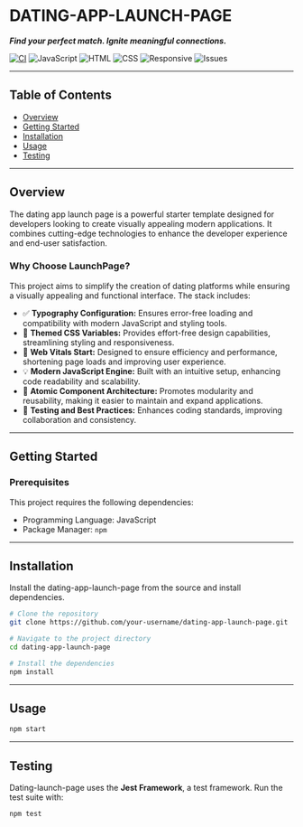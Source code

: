 
# DATING-APP-LAUNCH-PAGE

_**Find your perfect match. Ignite meaningful connections.**_

[![CI](https://img.shields.io/github/actions/workflow/status/your-username/dating-app-launch-page/ci.yml)](https://github.com)
![JavaScript](https://img.shields.io/badge/code-javascript-yellow)
![HTML](https://img.shields.io/badge/code-html-red)
![CSS](https://img.shields.io/badge/code-css-blue)
![Responsive](https://img.shields.io/badge/Responsive-Yes-brightgreen)
![Issues](https://img.shields.io/github/issues/your-username/dating-app-launch-page)

---

## Table of Contents

- [Overview](#overview)
- [Getting Started](#getting-started)
- [Installation](#installation)
- [Usage](#usage)
- [Testing](#testing)

---

## Overview

The dating app launch page is a powerful starter template designed for developers looking to create visually appealing modern applications. It combines cutting-edge technologies to enhance the developer experience and end-user satisfaction.

### Why Choose LaunchPage?

This project aims to simplify the creation of dating platforms while ensuring a visually appealing and functional interface. The stack includes:

- ✅ **Typography Configuration:** Ensures error-free loading and compatibility with modern JavaScript and styling tools.
- 🎨 **Themed CSS Variables:** Provides effort-free design capabilities, streamlining styling and responsiveness.
- 🚀 **Web Vitals Start:** Designed to ensure efficiency and performance, shortening page loads and improving user experience.
- 💡 **Modern JavaScript Engine:** Built with an intuitive setup, enhancing code readability and scalability.
- 🧩 **Atomic Component Architecture:** Promotes modularity and reusability, making it easier to maintain and expand applications.
- 🔧 **Testing and Best Practices:** Enhances coding standards, improving collaboration and consistency.

---

## Getting Started

### Prerequisites

This project requires the following dependencies:

- Programming Language: JavaScript
- Package Manager: `npm`

---

## Installation

Install the dating-app-launch-page from the source and install dependencies.

```bash
# Clone the repository
git clone https://github.com/your-username/dating-app-launch-page.git
```

```bash
# Navigate to the project directory
cd dating-app-launch-page
```

```bash
# Install the dependencies
npm install
```

---

## Usage

```bash
npm start
```

---

## Testing

Dating-launch-page uses the **Jest Framework**, a test framework. Run the test suite with:

```bash
npm test
```
